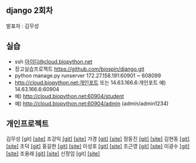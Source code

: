 ## django 2회차
발표자 : 김무성

## 실습
- ssh 아이디@cloud.biopython.net
- 장고실습프로젝트 https://github.com/biospin/django.git
- python manage.py runserver 172.27.158.191:60901 ~ 608099
- http://cloud.biopython.net:개인포트 또는 14.63.166.6:개인포트   예) 14.63.166.6:60904
- 예) http://cloud.biopython.net:60904/student
- 예) http://cloud.biopython.net:60904/admin   (admin/admin1234)

## 개인프로젝트
김무성 [git]  [[site]](http://cloud.biopython.net:60904)
조강익 [[git]](https://github.com/biospin/patient)  [[site]](http://cloud.biopython.net:60915)
가경 [[git]](https://github.com/biospin/mirna)  [[site]](http://cloud.biopython.net:60901)
정동진 [[git]](https://github.com/biospin/papaya)  [[site]](http://cloud.biopython.net:60913)
김현동 [[git]](https://github.com/biospin/newgames)  [[site]](http://cloud.biopython.net:60920)
조덕 [[git]](https://github.com/biospin/owl)
홍길한 [[git]](https://github.com/biospin/blog)  [[site]](http://cloud.biopython.net:60919)
이성호 [[git]](https://github.com/biospin/dogtalk)  [[site]](http://cloud.biopython.net:60910)
조근영 [[git]](https://github.com/biospin/euri)  [[site]](http://cloud.biopython.net:60920)
이광수 [[git]](https://github.com/biospin/login)  [[site]](http://cloud.biopython.net:60909)
조용래 [[git]](https://github.com/biospin/movieforecast)  [[site]](http://cloud.biopython.net:60916)
신정임 [git]  [[site]](http://cloud.biopython.net:60918)




